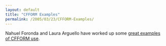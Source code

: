 ```yaml
---
layout: default
title: "CFFORM Examples"
permalink: /2005/03/23/CFFORM-Examples/
---
```


Nahuel Foronda and Laura Arguello have worked up some <a target="_blank" href="http://www.asfusion.com/blog/index.cfm?mode=cat&amp;catid=866D6E1D-3048-525A-B29151709AEEDE82">great examples of CFFORM use</a>.